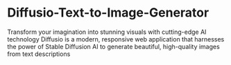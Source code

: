 # Diffusio-Text-to-Image-Generator
Transform your imagination into stunning visuals with cutting-edge AI technology  Diffusio is a modern, responsive web application that harnesses the power of Stable Diffusion AI to generate beautiful, high-quality images from text descriptions

